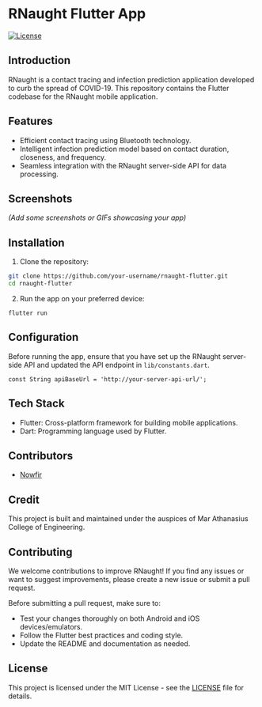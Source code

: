 
# RNaught Flutter App

[![License](https://img.shields.io/badge/license-MIT-blue.svg)](LICENSE)

## Introduction

RNaught is a contact tracing and infection prediction application developed to curb the spread of COVID-19. This repository contains the Flutter codebase for the RNaught mobile application.

## Features

- Efficient contact tracing using Bluetooth technology.
- Intelligent infection prediction model based on contact duration, closeness, and frequency.
- Seamless integration with the RNaught server-side API for data processing.

## Screenshots

_(Add some screenshots or GIFs showcasing your app)_

## Installation

1. Clone the repository:

```bash
git clone https://github.com/your-username/rnaught-flutter.git
cd rnaught-flutter
```

2.  Run the app on your preferred device:

`flutter run`

## Configuration

Before running the app, ensure that you have set up the RNaught server-side API and updated the API endpoint in `lib/constants.dart`.

`const String apiBaseUrl = 'http://your-server-api-url/';`

## Tech Stack

-   Flutter: Cross-platform framework for building mobile applications.
-   Dart: Programming language used by Flutter.


## Contributors

- [Nowfir](https://github.com/Nowfir)

## Credit

This project is built and maintained under the auspices of Mar Athanasius College of Engineering.

## Contributing

We welcome contributions to improve RNaught! If you find any issues or want to suggest improvements, please create a new issue or submit a pull request.

Before submitting a pull request, make sure to:

-   Test your changes thoroughly on both Android and iOS devices/emulators.
-   Follow the Flutter best practices and coding style.
-   Update the README and documentation as needed.

## License

This project is licensed under the MIT License - see the [LICENSE](https://chat.openai.com/LICENSE) file for details.
